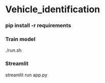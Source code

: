 # Vehicle_identification

### pip install -r requirements
### Train model
  ./run.sh
### Streamlit
  streamlit run app.py
